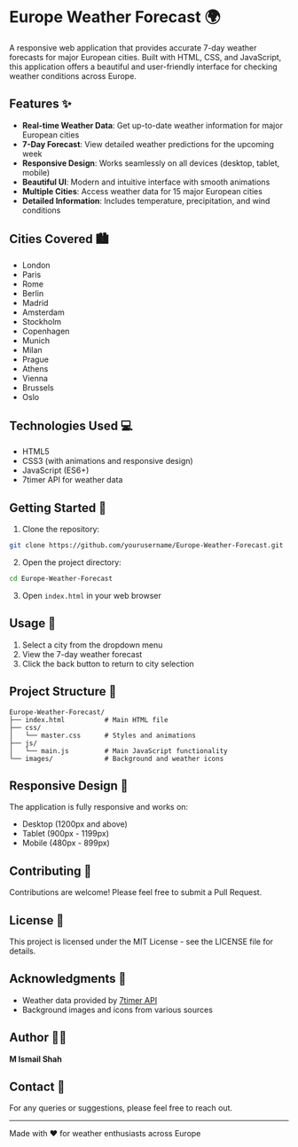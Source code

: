 # Europe Weather Forecast 🌍

A responsive web application that provides accurate 7-day weather forecasts for major European cities. Built with HTML, CSS, and JavaScript, this application offers a beautiful and user-friendly interface for checking weather conditions across Europe.

## Features ✨

- **Real-time Weather Data**: Get up-to-date weather information for major European cities
- **7-Day Forecast**: View detailed weather predictions for the upcoming week
- **Responsive Design**: Works seamlessly on all devices (desktop, tablet, mobile)
- **Beautiful UI**: Modern and intuitive interface with smooth animations
- **Multiple Cities**: Access weather data for 15 major European cities
- **Detailed Information**: Includes temperature, precipitation, and wind conditions

## Cities Covered 🏙️

- London
- Paris
- Rome
- Berlin
- Madrid
- Amsterdam
- Stockholm
- Copenhagen
- Munich
- Milan
- Prague
- Athens
- Vienna
- Brussels
- Oslo

## Technologies Used 💻

- HTML5
- CSS3 (with animations and responsive design)
- JavaScript (ES6+)
- 7timer API for weather data

## Getting Started 🚀

1. Clone the repository:
```bash
git clone https://github.com/yourusername/Europe-Weather-Forecast.git
```

2. Open the project directory:
```bash
cd Europe-Weather-Forecast
```

3. Open `index.html` in your web browser

## Usage 📱

1. Select a city from the dropdown menu
2. View the 7-day weather forecast
3. Click the back button to return to city selection

## Project Structure 📁

```
Europe-Weather-Forecast/
├── index.html          # Main HTML file
├── css/
│   └── master.css      # Styles and animations
├── js/
│   └── main.js         # Main JavaScript functionality
└── images/             # Background and weather icons
```

## Responsive Design 📱

The application is fully responsive and works on:
- Desktop (1200px and above)
- Tablet (900px - 1199px)
- Mobile (480px - 899px)

## Contributing 🤝

Contributions are welcome! Please feel free to submit a Pull Request.

## License 📄

This project is licensed under the MIT License - see the LICENSE file for details.

## Acknowledgments 🙏

- Weather data provided by [7timer API](https://www.7timer.info/)
- Background images and icons from various sources

## Author 👨‍💻

**M Ismail Shah**

## Contact 📧

For any queries or suggestions, please feel free to reach out.

---

Made with ❤️ for weather enthusiasts across Europe 

